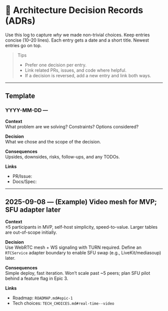 # 🧭 Architecture Decision Records (ADRs)

Use this log to capture *why* we made non-trivial choices. Keep entries concise (10–20 lines).
Each entry gets a date and a short title. Newest entries go on top.

> Tips
> - Prefer one decision per entry.
> - Link related PRs, issues, and code where helpful.
> - If a decision is reversed, add a new entry and link both ways.

---

## Template

### YYYY-MM-DD — <Short decision title>
**Context**  
What problem are we solving? Constraints? Options considered?

**Decision**  
What we chose and the scope of the decision.

**Consequences**  
Upsides, downsides, risks, follow-ups, and any TODOs.

**Links**  
- PR/Issue:  
- Docs/Spec:

---

## 2025-09-08 — (Example) Video mesh for MVP; SFU adapter later
**Context**  
≤5 participants in MVP, self-host simplicity, speed-to-value. Larger tables are out-of-scope initially.

**Decision**  
Use WebRTC mesh + WS signaling with TURN required. Define an `RTCService` adapter boundary to enable SFU swap (e.g., LiveKit/mediasoup) later.

**Consequences**  
Simple deploy, fast iteration. Won’t scale past ~5 peers; plan SFU pilot behind a feature flag in Epic 3.

**Links**  
- Roadmap: `ROADMAP.md#epic-1`  
- Tech choices: `TECH_CHOICES.md#real-time--video`
